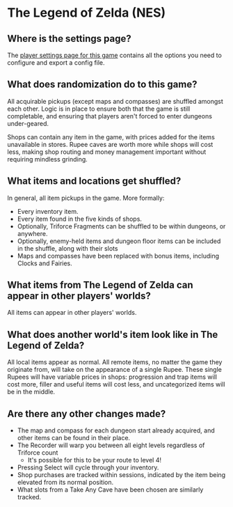 # The Legend of Zelda (NES)

## Where is the settings page?

The [player settings page for this game](../player-settings) contains all the options you need to configure and export a
config file.

## What does randomization do to this game?

All acquirable pickups (except maps and compasses) are shuffled amongst each other. Logic is in place to ensure both
that the game is still completable, and ensuring that players aren't forced to enter dungeons under-geared.

Shops can contain any item in the game, with prices added for the items unavailable in stores. Rupee caves are worth
more while shops will cost less, making shop routing and money management important without requiring mindless grinding.

## What items and locations get shuffled?

In general, all item pickups in the game. More formally:

- Every inventory item.
- Every item found in the five kinds of shops.
- Optionally, Triforce Fragments can be shuffled to be within dungeons, or anywhere.
- Optionally, enemy-held items and dungeon floor items can be included in the shuffle, along with their slots
- Maps and compasses have been replaced with bonus items, including Clocks and Fairies.

## What items from The Legend of Zelda can appear in other players' worlds?

All items can appear in other players' worlds.

## What does another world's item look like in The Legend of Zelda?

All local items appear as normal. All remote items, no matter the game they originate from, will take on the appearance
of a single Rupee. These single Rupees will have variable prices in shops: progression and trap items will cost more, 
filler and useful items will cost less, and uncategorized items will be in the middle.

## Are there any other changes made?

- The map and compass for each dungeon start already acquired, and other items can be found in their place. 
- The Recorder will warp you between all eight levels regardless of Triforce count
    - It's possible for this to be your route to level 4! 
- Pressing Select will cycle through your inventory.
- Shop purchases are tracked within sessions, indicated by the item being elevated from its normal position.
- What slots from a Take Any Cave have been chosen are similarly tracked.